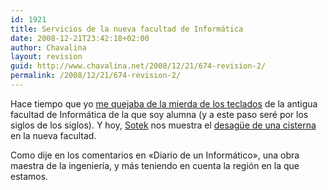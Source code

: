 ```yaml
---
id: 1921
title: Servicios de la nueva facultad de Informática
date: 2008-12-21T23:42:18+02:00
author: Chavalina
layout: revision
guid: http://www.chavalina.net/2008/12/21/674-revision-2/
permalink: /2008/12/21/674-revision-2/
---
```

Hace tiempo que yo <a href="http://chavalina.net/comentar.php?idpost=581" target="_blank">me quejaba de la mierda de los teclados</a> de la antigua facultad de Informática de la que soy alumna (y a este paso seré por los siglos de los siglos). Y hoy, <a href="http://www.sotek.es" target="_blank">Sotek</a> nos muestra el <a href="http://www.sotek.es/2006/05/15/gasto-de-agua-innecesario-en-la-nueva-facultad-de-informtica/" target="_blank">desag&uuml;e de una cisterna</a> en la nueva facultad.  
  
Como dije en los comentarios en «Diario de un Informático», una obra maestra de la ingenier&iacute;a, y más teniendo en cuenta la región en la que estamos.